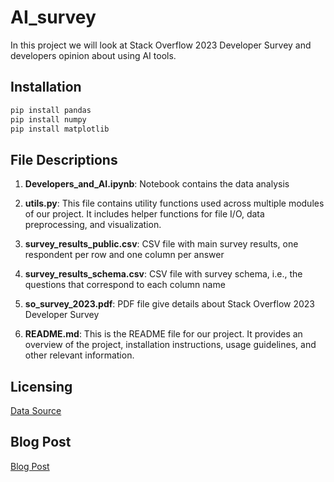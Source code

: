 # AI_survey

In this project we will look at Stack Overflow 2023 Developer Survey and developers opinion about using AI tools.

## Installation

```python
pip install pandas
pip install numpy
pip install matplotlib
```

## File Descriptions

1. **Developers_and_AI.ipynb**: Notebook contains the data analysis

2. **utils.py**: This file contains utility functions used across multiple modules of our project. It includes helper functions for file I/O, data preprocessing, and visualization.

3. **survey_results_public.csv**: CSV file with main survey results, one respondent per row and one column per answer

4. **survey_results_schema.csv**:  CSV file with survey schema, i.e., the questions that correspond to each column name

5. **so_survey_2023.pdf**: PDF file give details about Stack Overflow 2023 Developer Survey
   
6. **README.md**: This is the README file for our project. It provides an overview of the project, installation instructions, usage guidelines, and other relevant information.

## Licensing
[Data Source](https://www.kaggle.com/datasets/stackoverflow/stack-overflow-2023-developers-survey?select=so_survey_2023.pdf)

## Blog Post
[Blog Post](https://medium.com/@ooomm77/developers-relationship-with-artificial-intelligence-tools-655b073f63a9)
